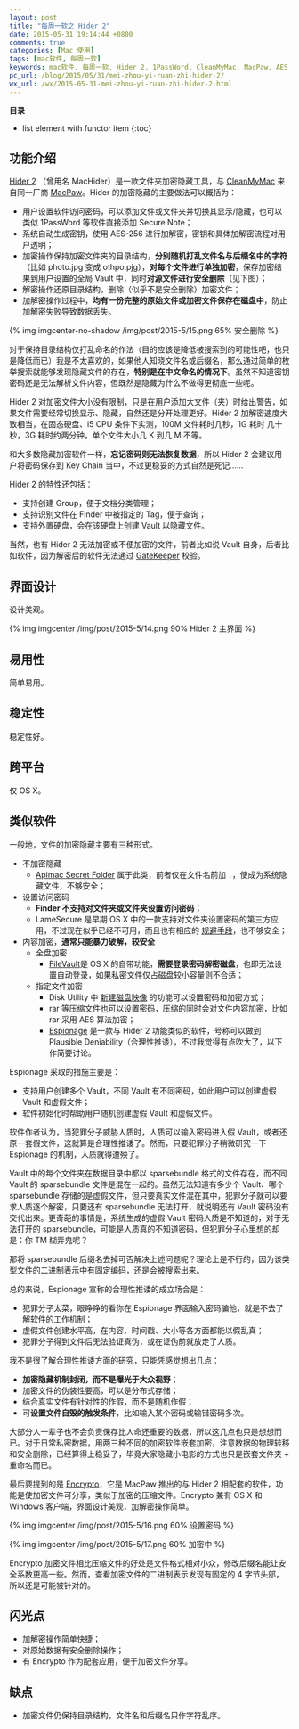 ```yaml
---
layout: post
title: "每周一软之 Hider 2"
date: 2015-05-31 19:14:44 +0800
comments: true
categories: [Mac 使用]
tags: [mac软件, 每周一软]
keywords: mac软件, 每周一软, Hider 2, 1PassWord, CleanMyMac, MacPaw, AES, Vault, Key Chain, GateKeeper, Apimac Secret Folder, Finder, LameSecure, FileVault, Disk Utility, rar, Espionage, Plausible Deniability, sparsebundle, Encrypto
pc_url: /blog/2015/05/31/mei-zhou-yi-ruan-zhi-hider-2/
wx_url: /wx/2015-05-31-mei-zhou-yi-ruan-zhi-hider-2.html
---
```


__目录__

* list element with functor item
{:toc}

## 功能介绍

<!-- excerpt start -->

[Hider 2](http://macpaw.com/hider) （曾用名 MacHider）是一款文件夹加密隐藏工具，与 [CleanMyMac](http://macpaw.com/cleanmymac) 来自同一厂商 [MacPaw](http://macpaw.com/)。Hider 的加密隐藏的主要做法可以概括为：

- 用户设置软件访问密码，可以添加文件或文件夹并切换其显示/隐藏，也可以类似 1PassWord 等软件直接添加 Secure Note；
- 系统自动生成密钥，使用 AES-256 进行加解密，密钥和具体加解密流程对用户透明；
- 加密操作保持加密文件夹的目录结构，**分别随机打乱文件名与后缀名中的字符**（比如 photo.jpg 变成 othpo.pjg），**对每个文件进行单独加密**，保存加密结果到用户设置的全局 Vault 中，同时**对源文件进行安全删除**（见下图）； 
- 解密操作还原目录结构，删除（似乎不是安全删除）加密文件；
- 加解密操作过程中，**均有一份完整的原始文件或加密文件保存在磁盘中**，防止加解密失败导致数据丢失。

{% img imgcenter-no-shadow /img/post/2015-5/15.png 65% 安全删除 %}

<!-- excerpt end -->

对于保持目录结构仅打乱命名的作法（目的应该是降低被搜索到的可能性吧，也只是降低而已）我是不太喜欢的，如果他人知晓文件名或后缀名，那么通过简单的枚举搜索就能够发现隐藏文件的存在，**特别是在中文命名的情况下**。虽然不知道密钥密码还是无法解析文件内容，但既然是隐藏为什么不做得更彻底一些呢。

Hider 2 对加密文件大小没有限制，只是在用户添加大文件（夹）时给出警告，如果文件需要经常切换显示、隐藏，自然还是分开处理更好。Hider 2 加解密速度大致相当，在固态硬盘、i5 CPU 条件下实测，100M 文件耗时几秒，1G 耗时 几十秒，3G 耗时约两分钟，单个文件大小几 K 到几 M 不等。

和大多数隐藏加密软件一样，**忘记密码则无法恢复数据**，所以 Hider 2 会建议用户将密码保存到 Key Chain 当中，不过更稳妥的方式自然是死记……

Hider 2 的特性还包括：

- 支持创建 Group，便于文档分类管理；
- 支持识别文件在 Finder 中被指定的 Tag，便于查询；
- 支持外置硬盘，会在该硬盘上创建 Vault 以隐藏文件。
 
当然，也有 Hider 2 无法加密或不便加密的文件，前者比如说 Vault 自身，后者比如软件，因为解密后的软件无法通过 [GateKeeper](https://support.apple.com/en-gb/HT202491) 校验。

## 界面设计

设计美观。

{% img imgcenter /img/post/2015-5/14.png 90% Hider 2 主界面 %}

## 易用性

简单易用。

## 稳定性

稳定性好。

## 跨平台

仅 OS X。

## 类似软件

一般地，文件的加密隐藏主要有三种形式。

- 不加密隐藏
	+ [Apimac Secret Folder](http://www.apimac.com/mac/secretfolder/) 属于此类，前者仅在文件名前加 `.`，使成为系统隐藏文件，不够安全；
- 设置访问密码
	+ **Finder 不支持对文件夹或文件夹设置访问密码**；
	+ LameSecure 是早期 OS X 中的一款支持对文件夹设置密码的第三方应用，不过现在似乎已经不可用，而且也有相应的 [规避手段](https://discussions.apple.com/thread/3208638?tstart=0)，也不够安全；
- 内容加密，**通常只能暴力破解，较安全**
	+ 全盘加密
		* [FileVault](https://support.apple.com/en-us/HT204837)是 OS X 的自带功能，**需要登录密码解密磁盘**，也即无法设置自动登录，如果私密文件仅占磁盘较小容量则不合适；
	+ 指定文件加密
		* Disk Utility 中 [新建磁盘映像](https://support.apple.com/en-us/HT201599) 的功能可以设置密码和加密方式；
		* rar 等压缩文件也可以设置密码，压缩的同时会对文件内容加密，比如 rar 采用 AES 算法加密； 
		* [Espionage](https://www.espionageapp.com/) 是一款与 Hider 2 功能类似的软件，号称可以做到 Plausible Deniability（合理性推诿），不过我觉得有点吹大了，以下作简要讨论。

Espionage 采取的措施主要是：

- 支持用户创建多个 Vault，不同 Vault 有不同密码，如此用户可以创建虚假 Vault 和虚假文件；
- 软件初始化时帮助用户随机创建虚假 Vault 和虚假文件。

软件作者认为，当犯罪分子威胁人质时，人质可以输入密码进入假 Vault，或者还原一套假文件，这就算是合理性推诿了。然而，只要犯罪分子稍微研究一下 Espionage 的机制，人质就得遭殃了。

Vault 中的每个文件夹在数据目录中都以 sparsebundle 格式的文件存在，而不同 Vault 的 sparsebundle 文件是混在一起的。虽然无法知道有多少个 Vault、哪个 sparsebundle 存储的是虚假文件，但只要真实文件混在其中，犯罪分子就可以要求人质逐个解密，只要还有 sparsebundle 无法打开，就说明还有 Vault 密码没有交代出来。更奇葩的事情是，系统生成的虚假 Vault 密码人质是不知道的，对于无法打开的 sparsebundle，可能是人质真的不知道密码，但犯罪分子心里想的却是：你 TM 糊弄鬼呢？

那将 sparsebundle 后缀名去掉可否解决上述问题呢？理论上是不行的，因为该类型文件的二进制表示中有固定编码，还是会被搜索出来。

总的来说，Espionage 宣称的合理性推诿的成立场合是：

- 犯罪分子太菜，眼睁睁的看你在 Espionage 界面输入密码骗他，就是不去了解软件的工作机制；
- 虚假文件创建水平高，在内容、时间戳、大小等各方面都能以假乱真；
- 犯罪分子得到文件后无法验证真伪，或在证伪前就放走了人质。

我不是很了解合理性推诿方面的研究，只能凭感觉想出几点：

- **加密隐藏机制封闭，而不是曝光于大众视野**；
- 加密文件的伪装性要高，可以是分布式存储；
- 结合真实文件有针对性的作假，而不是随机作假；
- 可**设置文件自毁的触发条件**，比如输入某个密码或输错密码多次。

大部分人一辈子也不会负责保存比人命还重要的数据，所以这几点也只是想想而已。对于日常私密数据，用两三种不同的加密软件嵌套加密，注意数据的物理转移和安全删除，已经算得上稳妥了，毕竟大家隐藏小电影的方式也只是嵌套文件夹 + 重命名而已。

最后要提到的是 [Encrypto](http://macpaw.com/encrypto)，它是 MacPaw 推出的与 Hider 2 相配套的软件，功能是使加密文件可分享，类似于加密的压缩文件。Encrypto 兼有 OS X 和 Windows 客户端，界面设计美观，加解密操作简单。

{% img imgcenter /img/post/2015-5/16.png 60% 设置密码 %}

{% img imgcenter /img/post/2015-5/17.png 60% 加密中 %}

Encrypto 加密文件相比压缩文件的好处是文件格式相对小众，修改后缀名能让安全系数更高一些。然而，查看加密文件的二进制表示发现有固定的 4 字节头部，所以还是可能被针对的。

## 闪光点

- 加解密操作简单快捷；
- 对原始数据有安全删除操作；
- 有 Encrypto 作为配套应用，便于加密文件分享。

## 缺点

- 加密文件仍保持目录结构，文件名和后缀名只作字符乱序。
